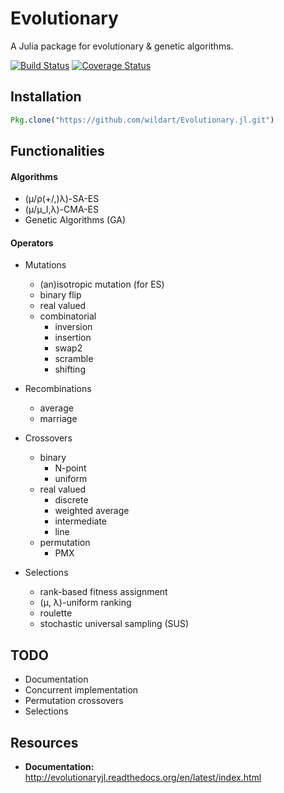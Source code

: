 # Evolutionary

A Julia package for evolutionary & genetic algorithms.

[![Build Status](https://travis-ci.org/wildart/Evolutionary.jl.svg?branch=master)](https://travis-ci.org/wildart/Evolutionary.jl)
[![Coverage Status](https://img.shields.io/coveralls/wildart/Evolutionary.jl.svg)](https://coveralls.io/r/wildart/Evolutionary.jl?branch=master)

## Installation

```julia
Pkg.clone("https://github.com/wildart/Evolutionary.jl.git")
```

## Functionalities

#### Algorithms

- (μ/ρ(+/,)λ)-SA-ES
- (μ/μ_I,λ)-CMA-ES
- Genetic Algorithms (GA)

#### Operators

- Mutations
    - (an)isotropic mutation (for ES)
    - binary flip
    - real valued
    - combinatorial
        - inversion
        - insertion
        - swap2
        - scramble
        - shifting

- Recombinations
	- average
	- marriage

- Crossovers
	- binary
		- N-point
		- uniform
	- real valued
		- discrete
		- weighted average
		- intermediate
		- line
	- permutation
		- PMX

- Selections
	- rank-based fitness assignment
	- (μ, λ)-uniform ranking
	- roulette
	- stochastic universal sampling (SUS)


## TODO
* Documentation
* Concurrent implementation
* Permutation crossovers
* Selections

## Resources
- **Documentation:** <http://evolutionaryjl.readthedocs.org/en/latest/index.html>